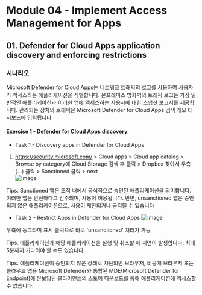 # Module 04 - Implement Access Management for Apps
## 01. Defender for Cloud Apps application discovery and enforcing restrictions

### 시나리오 
Microsoft Defender for Cloud Apps는 네트워크 트래픽의 로그를 사용하여 사용자가 액세스하는 애플리케이션을 식별합니다. 온프레미스 방화벽의 트래픽 로그는 가장 일반적인 애플리케이션과 이러한 앱에 액세스하는 사용자에 대한 스냅샷 보고서를 제공합니다. 관리되는 장치의 트래픽은 Microsoft Defender for Cloud Apps 검색 개요 대시보드에 입력됩니다

#### Exercise 1 - Defender for Cloud Apps discovery
* Task 1 - Discovery apps in Defender for Cloud Apps

1. https://security.microsoft.com/ > Cloud apps > Cloud app catalog > Browse by category에 Cloud Storage 검색 후 클릭 > Dropbox 찾아서 우측 (...) 클릭 > Sanctioned 클릭 > next  
![image](https://github.com/user-attachments/assets/f0347d78-24d6-4899-b18e-a4052b780e72)

Tips. Sanctioned 앱은 조직 내에서 공식적으로 승인된 애플리케이션을 의미합니다. 이러한 앱은 안전하다고 간주되며, 사용이 허용됩니다. 반면, unsanctioned 앱은 승인되지 않은 애플리케이션으로, 사용이 제한되거나 금지될 수 있습니다

* Task 2 - Restrict Apps in Defender for Cloud Apps
![image](https://github.com/user-attachments/assets/c714e9d5-ebf2-467d-8a6a-525551125de6)

우측에 동그라미 표시 클릭으로 바로 'unsanctioned' 처리가 가능

Tips. 애플리케이션과 해당 애플리케이션을 실행 및 취소할 때 지연이 발생합니다. 최대 5분까지 기다려야 할 수도 있습니다.

Tips. 애플리케이션이 승인되지 않은 상태로 차단되면 브라우저, 비공개 브라우저 또는 클라우드 앱용 Microsoft Defender와 통합된 MDE(Microsoft Defender for Endpoint)에 온보딩된 클라이언트의 스토어 다운로드를 통해 애플리케이션에 액세스할 수 없습니다.
